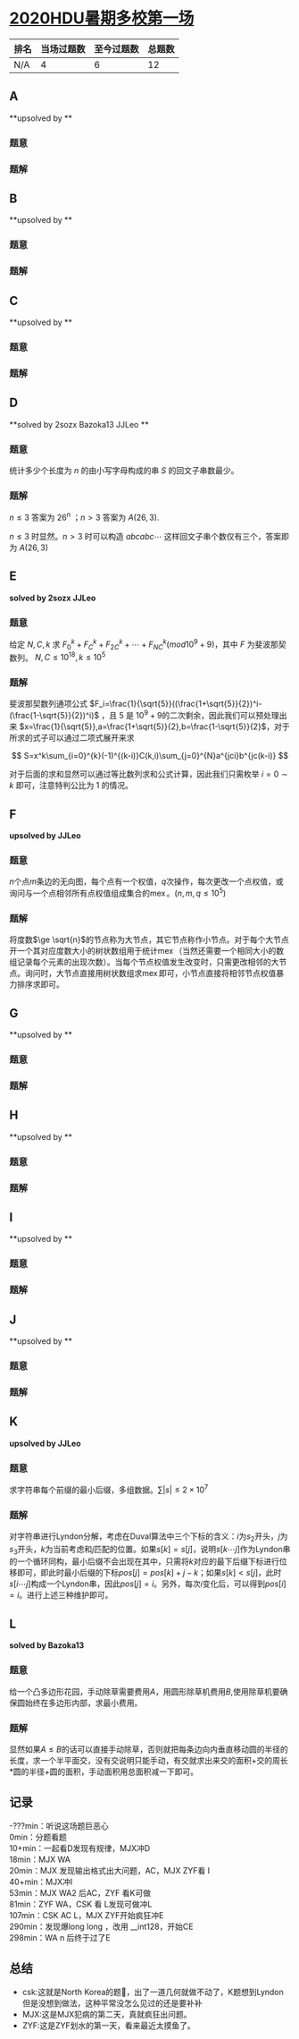 # [2020HDU暑期多校第一场](https://codeforces.com/contestInvitation/377448d2c4fe386ab80df2e4d6f6ea0ef6fcb105)

| 排名 | 当场过题数 | 至今过题数 | 总题数 |
| ---- | ---------- | ---------- | ------ |
| N/A  | 4          | 6          | 12     |

## **A**

**upsolved by **

### 题意



### 题解



## **B**

**upsolved by **

### 题意



### 题解



## **C**

**upsolved by **

### 题意



### 题解



## **D**

**solved by 2sozx Bazoka13 JJLeo **

### 题意

统计多少个长度为 $n$ 的由小写字母构成的串 $S$ 的回文子串数最少。

### 题解

$n\le3$ 答案为 $26^n$ ；$n>3$ 答案为 $A(26,3)$.

$n\le3$ 时显然。$n>3$ 时可以构造 $abcabc\cdots$ 这样回文子串个数仅有三个，答案即为 $A(26,3)$

## **E**

**solved by 2sozx JJLeo**

### 题意

给定 $N,C,k$ 求 $F_0^k+F_{C}^k+F_{2C}^k+\cdots+F_{NC}^k(mod 10^9+9)$，其中 $F$ 为斐波那契数列。 $N,C\le10^{18},k\le10^5$

### 题解

斐波那契数列通项公式 $F_i=\frac{1}{\sqrt{5}}((\frac{1+\sqrt{5}}{2})^i-(\frac{1-\sqrt{5}}{2})^i)$ ，且 $5$ 是 $10^9+9$的二次剩余，因此我们可以预处理出来 $x=\frac{1}{\sqrt{5}},a=\frac{1+\sqrt{5}}{2},b=\frac{1-\sqrt{5}}{2}$，对于所求的式子可以通过二项式展开来求 

$$
S=x^k\sum_{i=0}^{k}(-1)^{(k-i)}C(k,i)\sum_{j=0}^{N}a^{jci}b^{jc(k-i)}
$$

对于后面的求和显然可以通过等比数列求和公式计算，因此我们只需枚举 $i=0\sim k$ 即可，注意特判公比为 $1$ 的情况。

## **F**

**upsolved by JJLeo**

### 题意

$n$个点$m$条边的无向图，每个点有一个权值，$q$次操作，每次更改一个点权值，或询问与一个点相邻所有点权值组成集合的$\operatorname{mex}$。$(n,m,q \le 10^5)$

### 题解

将度数$\ge \sqrt{n}$的节点称为大节点，其它节点称作小节点。对于每个大节点开一个其对应度数大小的树状数组用于统计$\operatorname{mex}$（当然还需要一个相同大小的数组记录每个元素的出现次数）。当每个节点权值发生改变时，只需更改相邻的大节点。询问时，大节点直接用树状数组求$\operatorname{mex}$即可，小节点直接将相邻节点权值暴力排序求即可。

## **G**

**upsolved by **

### 题意



### 题解



## **H**

**upsolved by **

### 题意



### 题解



## **I**

**upsolved by **

### 题意



### 题解



## **J**

**upsolved by **

### 题意



### 题解



## **K**

**upsolved by JJLeo**

### 题意

求字符串每个前缀的最小后缀，多组数据。$\sum|s| \le 2 \times 10^7$

### 题解

对字符串进行Lyndon分解，考虑在Duval算法中三个下标的含义：$i$为$s_2$开头，$j$为$s_3$开头，$k$为当前考虑和$j$匹配的位置。如果$s[k]=s[j]$，说明$s[k \cdots j]$作为Lyndon串的一个循环同构，最小后缀不会出现在其中，只需将$k$对应的最下后缀下标进行位移即可，即此时最小后缀的下标$pos[j]=pos[k]+j-k$；如果$s[k]<s[j]$，此时$s[i \cdots j]$构成一个Lyndon串，因此$pos[j]=i$。另外，每次$i$变化后，可以得到$pos[i]=i$。进行上述三种维护即可。

## **L**

**solved by Bazoka13**

### 题意

给一个凸多边形花园，手动除草需要费用$A$，用圆形除草机费用$B$,使用除草机要确保圆始终在多边形内部，求最小费用。

### 题解

显然如果$A \leq B$的话可以直接手动除草，否则就把每条边向内垂直移动圆的半径的长度，求一个半平面交，没有交说明只能手动，有交就求出来交的面积$+$交的周长$*$圆的半径$+$圆的面积，手动面积用总面积减一下即可。

## **记录**

-???min：听说这场题巨恶心<br>
0min：分题看题<br>
10+min：一起看D发现有规律，MJX冲D<br>
18min：MJX WA<br>
20min：MJX 发现输出格式出大问题，AC，MJX ZYF看 I<br>
40+min：MJX冲I<br>
53min：MJX WA2 后AC，ZYF 看K可做<br>
81min：ZYF WA，CSK 看 L发现可做冲L<br>
107min：CSK AC L，MJX ZYF开始疯狂冲E<br>
290min：发现爆long long ，改用 __int128，开始CE<br>
298min：WA n 后终于过了E

## **总结**

  * csk:这就是North Korea的题🐎，出了一道几何就做不动了，K题想到Lyndon但是没想到做法，这种平常没怎么见过的还是要补补
  * MJX:这是MJX犯病的第二天，真就疯狂出问题。
  * ZYF:这是ZYF划水的第一天，看来最近太摸鱼了。